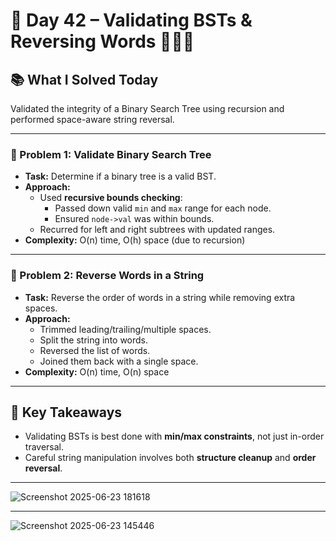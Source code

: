 # 🚀 Day 42 – Validating BSTs & Reversing Words 🌳✅📝

## 📚 What I Solved Today

Validated the integrity of a Binary Search Tree using recursion and performed space-aware string reversal.

---

### 🧠 Problem 1: Validate Binary Search Tree
- **Task:** Determine if a binary tree is a valid BST.
- **Approach:**  
  - Used **recursive bounds checking**:  
    - Passed down valid `min` and `max` range for each node.  
    - Ensured `node->val` was within bounds.  
  - Recurred for left and right subtrees with updated ranges.
- **Complexity:** O(n) time, O(h) space (due to recursion)

---

### 🧠 Problem 2: Reverse Words in a String
- **Task:** Reverse the order of words in a string while removing extra spaces.
- **Approach:**  
  - Trimmed leading/trailing/multiple spaces.  
  - Split the string into words.  
  - Reversed the list of words.  
  - Joined them back with a single space.
- **Complexity:** O(n) time, O(n) space

---

## 🧠 Key Takeaways

- Validating BSTs is best done with **min/max constraints**, not just in-order traversal.  
- Careful string manipulation involves both **structure cleanup** and **order reversal**.

---
![Screenshot 2025-06-23 181618](https://github.com/user-attachments/assets/36d79858-3f24-432e-9f97-5c3558b38cfb)

---
![Screenshot 2025-06-23 145446](https://github.com/user-attachments/assets/961e7ab9-fd16-4a3e-beaf-b6e9efc2a8ec)

